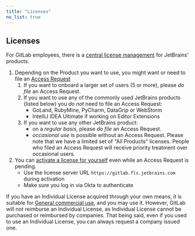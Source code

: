 ```yaml
---
title: "Licenses"
no_list: true
---
```


## Licenses

For GitLab employees, there is a [central license management](https://www.jetbrains.com/help/license-vault-cloud) for JetBrains' products.

1. Depending on the Product you want to use, you might want or need to file an [Access Request](https://gitlab.com/gitlab-com/team-member-epics/access-requests)
    1. If you want to onboard a larger set of users (5 or more), please *do file* an Access Request.
    1. If you want to use any of the commonly used JetBrains products (listed below) you *do not* need to file an Access Request:
        - GoLand, RubyMine, PyCharm, DataGrip or WebStorm
        - IntelliJ IDEA Ultimate if working on Editor Extensions
    1. If you want to use any other JetBrains product:
        - on a *regular basis*, please *do file* an Access Request.
        - *occasional use* is possible without an Access Request. Please note that we have a limited set of "All Products" licenses. People who filed an Access Request will receive priority treatment over occasional users.
1. You can [activate a license for yourself](https://www.jetbrains.com/help/license-vault-cloud/Activating_a_license.html) even while an Access Request is pending.
    - Use the license server URL `https://gitlab.fls.jetbrains.com` during activation
    - Make sure you log in via Okta to authenticate

If you have an Individual License acquired through your own means, it is suitable for [General commercial use](https://www.jetbrains.com/store/comparison.html#LicenseComparison), and you may use it. However, GitLab will not reimburse an Individual License, as Individual License cannot be purchased or reimbursed by companies. That being said, even if you used to use an Individual License, you can always request a company issued one.
